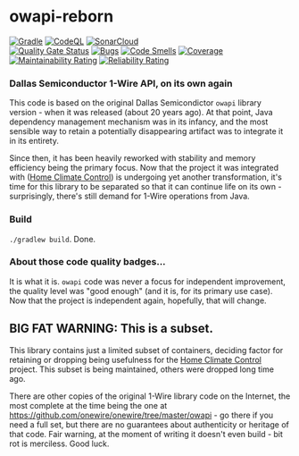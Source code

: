 owapi-reborn
==

[![Gradle](https://github.com/home-climate-control/owapi-reborn/actions/workflows/gradle.yml/badge.svg)](https://github.com/home-climate-control/owapi-reborn/actions/workflows/gradle.yml)
[![CodeQL](https://github.com/home-climate-control/owapi-reborn/actions/workflows/codeql-analysis.yml/badge.svg)](https://github.com/home-climate-control/owapi-reborn/actions/workflows/codeql-analysis.yml)
[![SonarCloud](https://github.com/home-climate-control/owapi-reborn/actions/workflows/sonarcloud.yml/badge.svg)](https://github.com/home-climate-control/owapi-reborn/actions/workflows/sonarcloud.yml)  
[![Quality Gate Status](https://sonarcloud.io/api/project_badges/measure?project=home-climate-control_owapi-reborn&metric=alert_status)](https://sonarcloud.io/dashboard?id=home-climate-control_owapi-reborn)
[![Bugs](https://sonarcloud.io/api/project_badges/measure?project=home-climate-control_owapi-reborn&metric=bugs)](https://sonarcloud.io/dashboard?id=home-climate-control_owapi-reborn)
[![Code Smells](https://sonarcloud.io/api/project_badges/measure?project=home-climate-control_owapi-reborn&metric=code_smells)](https://sonarcloud.io/dashboard?id=home-climate-control_owapi-reborn)
[![Coverage](https://sonarcloud.io/api/project_badges/measure?project=home-climate-control_owapi-reborn&metric=coverage)](https://sonarcloud.io/dashboard?id=home-climate-control_owapi-reborn)
[![Maintainability Rating](https://sonarcloud.io/api/project_badges/measure?project=home-climate-control_owapi-reborn&metric=sqale_rating)](https://sonarcloud.io/dashboard?id=home-climate-control_owapi-reborn)
[![Reliability Rating](https://sonarcloud.io/api/project_badges/measure?project=home-climate-control_owapi-reborn&metric=reliability_rating)](https://sonarcloud.io/dashboard?id=home-climate-control_owapi-reborn)

### Dallas Semiconductor 1-Wire API, on its own again

This code is based on the original Dallas Semicondictor `owapi` library version - when it was released (about 20 years ago).
At that point, Java dependency management mechanism was in its infancy, and the most sensible way to retain a potentially disappearing artifact
was to integrate it in its entirety.

Since then, it has been heavily reworked with stability and memory efficiency being the primary focus. Now that the project it was integrated with
([Home Climate Control](https://github.com/home-climate-control/dz)) is undergoing yet another transformation, it's time for this library
to be separated so that it can continue life on its own - surprisingly, there's still demand for 1-Wire operations from Java.

### Build

`./gradlew build`. Done.

### About those code quality badges...

It is what it is. `owapi` code was never a focus for independent improvement, the quality level was "good enough" (and it is, for its primary use case).
Now that the project is independent again, hopefully, that will change.

## BIG FAT WARNING: This is a subset.

This library contains just a limited subset of containers, deciding factor for retaining or dropping being usefulness for the [Home Climate Control](https://github.com/home-climate-control/dz) project. This subset is being maintained, others were dropped long time ago.

There are other copies of the original 1-Wire library code on the Internet, the most complete at the time being the one at https://github.com/onewire/onewire/tree/master/owapi - go there if you need a full set, but there are no guarantees about authenticity or heritage of that code. Fair warning, at the moment of writing it doesn't even build - bit rot is merciless. Good luck.
